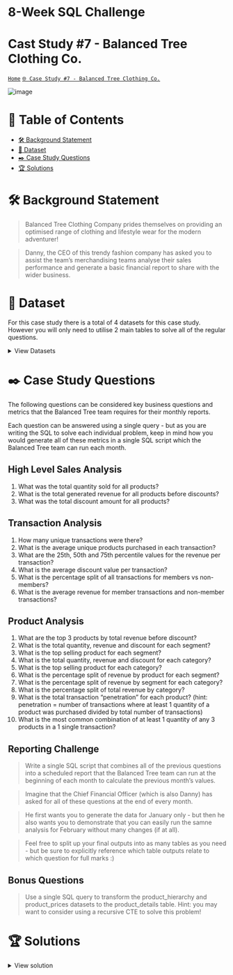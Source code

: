 # 8-Week SQL Challenge 
# Cast Study #7 - Balanced Tree Clothing Co.

[```Home```](https://github.com/adunoluwa1/SQL-8-Weeks-Challenge) [```🌐 Case Study #7 - Balanced Tree Clothing Co.```](https://8weeksqlchallenge.com/case-study-7/)

![image](https://user-images.githubusercontent.com/99233674/199073414-24c4102f-8f01-47bc-adfe-63ee20ad40cf.png)

# 📕 Table of Contents
- [🛠️ Background Statement](https://github.com/adunoluwa1/SQL-8-Weeks-Challenge/tree/main/Week_7#%EF%B8%8F-background-statement)
- [📂 Dataset](https://github.com/adunoluwa1/SQL-8-Weeks-Challenge/tree/main/Week_7#-dataset)
- [✒️ Case Study Questions](https://github.com/adunoluwa1/SQL-8-Weeks-Challenge/tree/main/Week_7#%EF%B8%8F-case-study-questions) 
- [🏆 Solutions](https://github.com/adunoluwa1/SQL-8-Weeks-Challenge/tree/main/Week_7#-solutions)

# 🛠️ Background Statement
> Balanced Tree Clothing Company prides themselves on providing an optimised range of clothing and lifestyle wear for the modern adventurer!

> Danny, the CEO of this trendy fashion company has asked you to assist the team’s merchandising teams analyse their sales performance and generate a basic financial report to share with the wider business.

# 📂 Dataset
For this case study there is a total of 4 datasets for this case study. However you will only need to utilise 2 main tables to solve all of the regular questions.

<details><summary>View Datasets</summary>
  <p>

- Product Details
  <details><summary>View table</summary>
    <p>
  
  ```
  |product_id | price   |   product_name                    |category_id |segment_id |style_id|	category_name|  segment_name| style_name         |
  |-----------|---------|-----------------------------------|------------|-----------|--------|--------------|--------------|--------------------|
  |c4a632     | 13      |   Navy Oversized Jeans - Womens   |1           |3          |7       |  Womens      |      Jeans   | Navy Oversized     |    
  |e83aa3     | 32      |   Black Straight Jeans - Womens   |1           |3          |8       |  Womens      |      Jeans   | Black Straight     |    
  |e31d39     | 10      |   Cream Relaxed Jeans - Womens    |1           |3          |9       |  Womens      |      Jeans   | Cream Relaxed      |
  |d5e9a6     | 23      |   Khaki Suit Jacket - Womens      |1           |4          |10      |  Womens      |      Jacket  | Khaki Suit         |
  |72f5d4     | 19      |   Indigo Rain Jacket - Womens     |1           |4          |11      |  Womens      |      Jacket  | Indigo Rain        |
  |9ec847     | 54      |   Grey Fashion Jacket - Womens    |1           |4          |12      |  Womens      |      Jacket  | Grey Fashion       |
  |5d267b     | 40      |   White Tee Shirt - Mens          |2           |5          |13      |  Mens        |      Shirt   | White Tee          |
  |c8d436     | 10      |   Teal Button Up Shirt - Mens     |2           |5          |14      |  Mens        |      Shirt   | Teal Button Up     |    
  |2a2353     | 57      |   Blue Polo Shirt - Mens          |2           |5          |15      |  Mens        |      Shirt   | Blue Polo          |
  |f084eb     | 36      |   Navy Solid Socks - Mens         |2           |6          |16      |  Mens        |      Socks   | Navy Solid         |
  |b9a74d     | 17      |   White Striped Socks - Mens      |2           |6          |17      |  Mens        |      Socks   | White Striped      |
  |2feb6b     | 29      |   Pink Fluro Polkadot Socks - Mens|2           |6          |18      |  Mens        |      Socks   | Pink Fluro Polkadot|       
  ```
    </p>
  </details>

- Product Sales

  <details><summary>View table</summary>
    <p>
  
    ```
  |prod_id |   qty  |   price   | discount  |   member  |   txn_id  |   start_txn_time              |
  |--------|--------|-----------|-----------|-----------|-----------|-------------------------------|
  |c4a632  |    4   |   13      |   17      |   t       |   54f307  |   2021-02-13 01:59:43.296     |
  |5d267b  |    4   |   40      |   17      |   t       |   54f307  |   2021-02-13 01:59:43.296     |
  |b9a74d  |    4   |   17      |   17      |   t       |   54f307  |   2021-02-13 01:59:43.296     |
  |2feb6b  |    2   |   29      |   17      |   t       |   54f307  |   2021-02-13 01:59:43.296     |
  |c4a632  |    5   |   13      |   21      |   t       |   26cc98  |   2021-01-19 01:39:00.3456    |
  |e31d39  |    2   |   10      |   21      |   t       |   26cc98  |   2021-01-19 01:39:00.3456    |
  |72f5d4  |    3   |   19      |   21      |   t       |   26cc98  |   2021-01-19 01:39:00.3456    |
  |2a2353  |    3   |   57      |   21      |   t       |   26cc98  |   2021-01-19 01:39:00.3456    |
  |f084eb  |    3   |   36      |   21      |   t       |   26cc98  |   2021-01-19 01:39:00.3456    |
  |c4a632  |    1   |   13      |   21      |   f       |   ef648d  |   2021-01-27 02:18:17.1648    |
    ```
    </p>
  </details>

- Product Hierarcy

  <details><summary>View table</summary>
    <p>
    
    ```
    |id   |parent_id| level_text          |   level_name  |
    |-----|---------|---------------------|---------------|
    |1    |         |  Womens             |   Category    |
    |2    |         |  Mens               |   Category    |
    |3    |   1     |  Jeans              |   Segment     |
    |4    |   1     |  Jacket             |   Segment     |
    |5    |   2     |  Shirt              |   Segment     |
    |6    |   2     |  Socks              |   Segment     |
    |7    |   3     |  Navy Oversized     |   Style       |
    |8    |   3     |  Black Straight     |   Style       |
    |9    |   3     |  Cream Relaxed      |   Style       |
    |10   |   4     |  Khaki Suit         |   Style       |
    |11   |   4     |  Indigo Rain        |   Style       |
    |12   |   4     |  Grey Fashion       |   Style       |
    |13   |   5     |  White Tee          |   Style       |
    |14   |   5     |  Teal Button Up     |   Style       |
    |15   |   5     |  Blue Polo          |   Style       |
    |16   |   6     |  Navy Solid         |   Style       |
    |17   |   6     |  White Striped      |   Style       |
    |18   |   6     |  Pink Fluro Polkadot|   Style       |
    ```
    </p>
  </details>

- Product Price

  <details><summary>View table</summary>
    <p>
  
    ```
    |id  |product_id|price   |
    |----|----------|--------|
    |7   |c4a632    |    13  |
    |8   |e83aa3    |    32  |
    |9   |e31d39    |    10  |
    |10  |d5e9a6    |    23  |
    |11  |72f5d4    |    19  |
    |12  |9ec847    |    54  |
    |13  |5d267b    |    40  |
    |14  |c8d436    |    10  |
    |15  |2a2353    |    57  |
    |16  |f084eb    |    36  |
    |17  |b9a74d    |    17  |
    |18  |2feb6b    |    29  |
    ```
    </p>
  </details>
 
  </p>
</details>
  
  
# ✒️ Case Study Questions
The following questions can be considered key business questions and metrics that the Balanced Tree team requires for their monthly reports.

Each question can be answered using a single query - but as you are writing the SQL to solve each individual problem, keep in mind how you would generate all of these metrics in a single SQL script which the Balanced Tree team can run each month.

## High Level Sales Analysis
   1. What was the total quantity sold for all products?
   2. What is the total generated revenue for all products before discounts?
   3. What was the total discount amount for all products?

## Transaction Analysis
   1. How many unique transactions were there?
   2. What is the average unique products purchased in each transaction?
   3. What are the 25th, 50th and 75th percentile values for the revenue per transaction?
   4. What is the average discount value per transaction?
   5. What is the percentage split of all transactions for members vs non-members?
   6. What is the average revenue for member transactions and non-member transactions?
   
## Product Analysis
   1. What are the top 3 products by total revenue before discount?
   2. What is the total quantity, revenue and discount for each segment?
   3. What is the top selling product for each segment?
   4. What is the total quantity, revenue and discount for each category?
   5. What is the top selling product for each category?
   6. What is the percentage split of revenue by product for each segment?
   7. What is the percentage split of revenue by segment for each category?
   8. What is the percentage split of total revenue by category?
   9. What is the total transaction “penetration” for each product? (hint: penetration = number of transactions where at least 1 quantity of a product was purchased divided by total number of transactions)
   10. What is the most common combination of at least 1 quantity of any 3 products in a 1 single transaction?

## Reporting Challenge
  > Write a single SQL script that combines all of the previous questions into a scheduled report that the Balanced Tree team can run at the beginning of each month to calculate the previous month’s values.
  
  > Imagine that the Chief Financial Officer (which is also Danny) has asked for all of these questions at the end of every month.
  
  > He first wants you to generate the data for January only - but then he also wants you to demonstrate that you can easily run the samne analysis for February without many changes (if at all).
  
  > Feel free to split up your final outputs into as many tables as you need - but be sure to explicitly reference which table outputs relate to which question for full marks :)
   
## Bonus Questions
  > Use a single SQL query to transform the product_hierarchy and product_prices datasets to the product_details table. Hint: you may want to consider using a recursive CTE to solve this problem!


# 🏆 Solutions
  <details><summary>View solution</summary>
  <p>
  
#### High Level Sales Analysis

  1. What was the total quantity sold for all products?

```sql
          -- Window functions
            SELECT DISTINCT product_name, SUM(qty) OVER(PARTITION BY prod_id) AS quantity_sold
            FROM sales s
            LEFT JOIN product_details p
            ON s.prod_id = p.product_id
            ORDER BY quantity_sold DESC
        -- Group by
            SELECT product_name, SUM(qty) AS quantity_sold
            FROM sales s
            LEFT JOIN product_details p
            ON s.prod_id = p.product_id
            GROUP BY product_name
            ORDER BY quantity_sold DESC
        -- Correlated subqueries
            SELECT product_name,
                   (SELECT SUM(qty)
                    FROM sales s
                    WHERE p.product_id = s.prod_id) AS quantity_sold
            FROM product_details p
            ORDER BY quantity_sold DESC
```

  2. What is the total generated revenue for all products before discounts?
  
```sql
        -- Group By
            SELECT product_name, SUM(s.qty * s.price) AS revenue
            FROM sales s
            LEFT JOIN product_details p
            ON s.prod_id = p.product_id
            GROUP BY product_name
            ORDER BY revenue DESC
        
        -- Window functions
            SELECT DISTINCT product_name, SUM(s.qty * s.price) OVER(PARTITION BY prod_id) AS revenue
            FROM sales s
            LEFT JOIN product_details p
            ON s.prod_id = p.product_id
            ORDER BY revenue DESC
        -- Correlated Subqueries
            SELECT product_name, (SELECT SUM(s.qty * s.price)
                                  FROM sales s
                                  WHERE p.product_id = s.prod_id) AS revenue
            FROM product_details p
            ORDER BY revenue DESC 
            -- OFFSET 0 ROW
            -- FETCH NEXT 3 ROWS ONLY
```

  3. What was the total discount amount for all products?

```sql
        -- Group By
            SELECT product_name, CONVERT(DEC(10,2),SUM(s.qty * s.price * s.discount/100.0)) AS discount
            FROM sales s
            LEFT JOIN product_details p
            ON s.prod_id = p.product_id
            GROUP BY product_name
            ORDER BY discount DESC
        
        -- Window functions
            SELECT DISTINCT product_name, CAST(SUM(s.qty * s.price * s.discount/100.0) OVER(PARTITION BY prod_id) AS DEC(10,2)) AS discount
            FROM sales s
            LEFT JOIN product_details p
            ON s.prod_id = p.product_id
            ORDER BY discount DESC
        -- Correlated Subqueries
            SELECT product_name, (SELECT ROUND(SUM(s.qty * s.price * s.discount/100.0),2)
                                  FROM sales s
                                  WHERE p.product_id = s.prod_id) AS discount
            FROM product_details p
            ORDER BY discount DESC 
            -- OFFSET 0 ROW
            -- FETCH NEXT 3 ROWS ONLY
```

#### Transaction Analysis

  1. How many unique transactions were there?

```sql
            SELECT COUNT(DISTINCT txn_id) AS [# Unique Transactions]
            FROM sales
```

  2. What is the average unique products purchased in each transaction?

```sql
        -- Window functions   
            SELECT DISTINCT txn_id, CONVERT(DEC(10,2), AVG(qty * 1.0) OVER(PARTITION BY txn_id)) AS [Avg Qty of Unique Products per Transaction]
            FROM sales s
            ORDER BY [Avg Qty of Unique Products per Transaction] DESC
        --
    -- What are the 25th, 50th and 75th percentile values for the revenue per transaction?
        -- 25th
            -- Percent_Rank()
                SELECT *
                FROM
                    (SELECT txn_id, revenue, PERCENT_RANK() OVER(ORDER BY revenue) percentile_rank
                    FROM
                        (SELECT DISTINCT txn_id, CONVERT(DEC(10,2),SUM(price * qty * (1-discount/100.0)) OVER(PARTITION BY txn_id)) AS revenue
                        FROM sales) Q) S
                WHERE percentile_rank > 0.25 AND percentile_rank < 0.26
                
        -- Percentile_count() https://learn.microsoft.com/en-us/sql/t-sql/functions/percentile-cont-transact-sql?view=sql-server-ver16
                SELECT DISTINCT txn_id, 
                       CONVERT(DEC(10,4),PERCENTILE_CONT(.25)
                        WITHIN GROUP (ORDER BY revenue)
                        OVER(PARTITION BY txn_id)) percentile_25th,
                       CONVERT(DEC(10,4), PERCENTILE_CONT(.50)
                        WITHIN GROUP (ORDER BY revenue)
                        OVER(PARTITION BY txn_id)) percentile_50th,
                       CONVERT(DEC(10,4), PERCENTILE_CONT(.75)
                        WITHIN GROUP (ORDER BY revenue)
                        OVER(PARTITION BY txn_id)) percentile_50th
                FROM
                    (SELECT DISTINCT txn_id, CONVERT(DEC(10,2), (price * qty * (1-discount/100.0))) AS revenue
                    FROM sales) Q
                ORDER BY txn_id
```
  3. What is the average discount value per transaction?

```sql
            SELECT DISTINCT txn_id, CONVERT(DEC(10,4), AVG(discount) OVER(PARTITION BY txn_id)) AS [Avg Discount Value]
            FROM sales
            ORDER BY [Avg Discount Value] DESC
```

  4. What is the percentage split of all transactions for members vs non-members?

```sql
        -- Pivoting
            WITH memCTE AS
                -- Derived table
                    (SELECT *
                    FROM        
                        (SELECT COALESCE(member, 'total') member, COUNT(DISTINCT txn_id) AS txn
                        FROM sales
                        GROUP BY member  WITH ROLLUP) Q
                -- Pivoting
                    PIVOT(
                        SUM(txn)
                        FOR member
                        IN(
                            [t],
                            [f],
                            [total]
                        ) 
                    ) AS Pivot_table)

            SELECT 
            CONCAT(CONVERT(DEC(10,2), t * 100.0/total),'%') AS members,
            CONCAT(CONVERT(DEC(10,2), f * 100.0/total),'%') AS non_members
            FROM memCTE
        
        -- Group By
            SELECT member, CONCAT(CONVERT(DEC(10,2),#txns*100.0/total),'%') AS percentage
            FROM    
                (SELECT DISTINCT member, COUNT(DISTINCT txn_id) AS #txns, total
                FROM sales, (SELECT COUNT(DISTINCT txn_id) AS total FROM sales) s
                GROUP BY member, total) Q
       
        -- Window functions   
            SELECT member, CONCAT(CONVERT(DEC(10,2),#txns*100.0/total),'%') AS percentage
            FROM    
                (SELECT DISTINCT member, total, LAST_VALUE(Rank) 
                        OVER(PARTITION BY member ORDER BY Rank ROWS BETWEEN UNBOUNDED PRECEDING AND UNBOUNDED FOLLOWING) AS #txns
                FROM
                    (SELECT DISTINCT member, txn_id, DENSE_RANK() OVER(PARTITION BY member ORDER BY txn_id) AS Rank
                     FROM sales)r,
                    (SELECT COUNT(DISTINCT txn_id) AS total 
                     FROM sales) s
            ) Q
```
  5. What is the average revenue for member transactions and non-member transactions?

```sql
        -- Window functions            
            SELECT member, revenue/#txns AS Avg_revenue
            FROM    
                (SELECT DISTINCT s.member, SUM(price * qty * (1 - discount/100.0)) OVER(PARTITION BY s.member) AS revenue, #txns
                 FROM sales s
                 LEFT JOIN (SELECT member, COUNT(DISTINCT txn_id) as #txns
                         FROM sales
                         GROUP BY member) r
                 ON s.member = r.member) Q
            
        -- Group By
            SELECT member, SUM(qty * price * (1 - discount/100.0))/COUNT(DISTINCT txn_id) Avg_revenue
            FROM sales
            GROUP BY member
            ORDER BY member
```

#### Product Analysis

  1. What are the top 3 products by total revenue before discount?
  
  ```sql
        -- Group By
            SELECT TOP 3 product_name, SUM(qty * s.price) revenue
            FROM sales s
            LEFT JOIN product_details p
            ON s.prod_id = p.product_id
            GROUP BY product_name
            ORDER BY revenue DESC

        -- Alternatively    
            SELECT product_name, SUM(qty * s.price) revenue
            FROM sales s
            LEFT JOIN product_details p
            ON s.prod_id = p.product_id
            GROUP BY product_name
            ORDER BY revenue DESC
            OFFSET 0 ROWS
            FETCH NEXT 3 ROWS ONLY
        
        -- Correlated subqueries    
            SELECT TOP 3 product_name, 
            (SELECT SUM(qty * s.price) 
             FROM sales s
             WHERE s.prod_id = p.product_id) revenue
            FROM product_details p
            ORDER BY revenue DESC
        
        -- Window functions    
            SELECT DISTINCT TOP 3 product_name, 
            SUM(qty * s.price) OVER(PARTITION BY product_name) revenue
            FROM sales s
            LEFT JOIN product_details p
            ON s.prod_id = p.product_id
            ORDER BY revenue DESC
  ```

  2. What is the total quantity, revenue and discount for each segment?
  
  ```sql
            SELECT segment_name, SUM(qty) AS quantity, 
                   SUM(qty * s.price) AS revenue,
                   CONVERT(DEC(10,2), SUM(qty * s.price * DISCOUNT/100.0)) AS discount
            FROM sales s
            LEFT JOIN product_details p
            ON p.product_id = s.prod_id
            GROUP BY segment_name
  ```
  
  3. What is the top selling product for each segment?
  
  ```sql
        -- Group By
            SELECT segment_name, product_name, SUM(qty) as Quantity
            FROM sales s
            LEFT JOIN product_details p 
            ON p.product_id = s.prod_id
            GROUP BY segment_name, product_name, prod_id
            HAVING SUM(qty) =   (SELECT MAX(quantity) 
                                 FROM
                                     (SELECT segment_name, SUM(qty) quantity
                                      FROM sales s1
                                      LEFT JOIN product_details p1
                                      ON p1.product_id = s1.prod_id
                                      GROUP BY segment_name, product_name) Q
                                 WHERE Q.segment_name = p.segment_name)
            ORDER BY segment_name, Quantity DESC
            
        -- Window functions
            SELECT DISTINCT segment_name, 
                   FIRST_VALUE(product_name) OVER(PARTITION BY segment_name ORDER BY Quantity DESC) AS  product_name,
                   FIRST_VALUE(Quantity) OVER(PARTITION BY segment_name ORDER BY Quantity DESC) AS  Quantity
            FROM
                (SELECT DISTINCT segment_name, product_name, prod_id, SUM(qty) OVER(PARTITION BY segment_name, product_name)as Quantity
                FROM sales s
                LEFT JOIN product_details p 
                ON p.product_id = s.prod_id) Q
            ORDER BY segment_name, Quantity DESC
  ```

  4. What is the total quantity, revenue and discount for each category?
  
  ```sql
        -- Group By
            SELECT category_name, SUM(qty) Quantity,
                   convert(DEC(10,2),SUM(qty * s.price * (1 - discount/100.0))) AS Revenue,
                   convert(DEC(10,2),SUM(qty * s.price * discount/100.0)) AS Discount
            FROM sales s
            LEFT JOIN product_details p
            ON s.prod_id = p.product_id
            GROUP BY category_name
        
        -- Correlated Subqueries
            SELECT DISTINCT category_name,
                   (SELECT SUM(qty) FROM sales s1
                    LEFT JOIN product_details p1
                    ON s1.prod_id = p1.product_id
                    WHERE p.category_id = p1.category_id) Quantity,
                   (SELECT convert(DEC(10,2),SUM(qty * s2.price * (1 - discount/100.0))) FROM sales s2
                    LEFT JOIN product_details p2
                    ON s2.prod_id = p2.product_id
                    WHERE p.category_id = p2.category_id) Revenue,
                   (SELECT convert(DEC(10,2),SUM(qty * s3.price * discount/100.0)) FROM sales s3
                    LEFT JOIN product_details p3
                    ON s3.prod_id = p3.product_id
                    WHERE p.category_id = p3.category_id) Discount
            FROM product_details p
  ```
            
  5. What is the top selling product for each category?
  
  ```sql
        -- Group By x correlated subquery in having clause    
            SELECT category_name, product_name, SUM(qty) AS Quantity
            FROM sales s
            LEFT JOIN product_details p 
            ON p.product_id = s.prod_id
            GROUP BY category_name, product_name
            HAVING SUM(qty) = (SELECT MAX(Quantity)
                               FROM (SELECT category_name, SUM(qty) AS Quantity
                                      FROM sales s1
                                      LEFT JOIN product_details p1
                                      ON p1.product_id = s1.prod_id
                                      GROUP BY category_name, product_name) Q
                               WHERE Q.category_name = p.category_name)
            ORDER BY category_name, Quantity DESC

        -- Window functions
            SELECT DISTINCT category_name,
                   FIRST_VALUE(product_name) OVER(PARTITION BY category_name ORDER BY Quantity DESC) [Product Name],
                   LAST_VALUE(Quantity) OVER(PARTITION BY category_name ORDER BY Quantity 
                   ROWS BETWEEN UNBOUNDED PRECEDING AND UNBOUNDED FOLLOWING) [Quantity]
            FROM (SELECT DISTINCT category_name, product_name, SUM(qty) OVER(PARTITION BY category_name, product_name) Quantity
                  FROM sales s
                  LEFT JOIN product_details p 
                  ON p.product_id = s.prod_id) Q
  ```

  6. What is the percentage split of revenue by product for each segment?
  
  ```sql
        -- Pivoting (Not the answer to the question. I got carried away :))
            WITH pCTE AS
                -- Derived Table
                    (SELECT *
                    FROM     
                        (SELECT COALESCE(segment_name, 'Total') Segment,
                            CONVERT(DEC(10,2), SUM(qty * s.price * (1 - discount/100.0))) Revenue
                        FROM sales s
                        LEFT JOIN product_details p 
                        ON p.product_id = s.prod_id
                        GROUP BY segment_name WITH ROLLUP) Q
                -- Pivoting
                    PIVOT(
                        SUM(Revenue)
                        FOR [Segment]
                        IN(Jacket, Jeans, Shirt, Socks, Total)
                    ) AS Pivot_Table)

            SELECT 
                    CONVERT(DEC(10,2), Jacket * 100.0/ Total) Jacket,
                    CONVERT(DEC(10,2), Jeans * 100.0/ Total) Jeans,
                    CONVERT(DEC(10,2), Shirt * 100.0/ Total) Shirt,
                    CONVERT(DEC(10,2), Socks * 100.0/ Total) Socks
            FROM pCTE;
        
        -- Using Group By     
            SELECT Segment, Product, CONVERT(DEC(10,2),Revenue *100.0/Total) AS [Percentage]
            FROM                
                (SELECT DISTINCT segment_name Segment, product_name Product,
                        CONVERT(DEC(10,2), SUM(qty * s.price * (1 - discount/100.0)) OVER(PARTITION BY segment_name, product_name)) Revenue,
                        CONVERT(DEC(10,2), SUM(qty * s.price * (1 - discount/100.0)) OVER(PARTITION BY segment_name)) Total
                FROM sales s
                LEFT JOIN product_details p 
                ON p.product_id = s.prod_id) Q
            ORDER BY Segment, [Percentage] DESC

        -- Alternatively
            SELECT Segment, Product, Revenue, 
            CONVERT(DEC(10,2), Revenue * 100.0/(SELECT SUM(qty * s.price * (1 - discount/100.0)) 
                                                FROM sales s 
                                                LEFT JOIN product_details p 
                                                ON s.prod_id = p.product_id
                                                WHERE p.segment_name = q.Segment)) [Percentage]
            FROM     
               (SELECT COALESCE(segment_name, 'Total') Segment, COALESCE(product_name, 'Total') Product,
                   CONVERT(DEC(10,2), SUM(qty * s.price * (1 - discount/100.0))) Revenue
                FROM sales s
                LEFT JOIN product_details p 
                ON p.product_id = s.prod_id
                GROUP BY segment_name,product_name WITH ROLLUP) Q
  ```

  7. What is the percentage split of revenue by segment for each category?
  
  ```sql
        -- Pivoting
            WITH pCTE AS
                -- Derived Table
                    (SELECT *
                     FROM     
                        (SELECT COALESCE(category_name, 'Total') Category,
                                CONVERT(DEC(10,2), SUM(qty * s.price * (1 - discount/100.0))) Revenue
                         FROM sales s
                         LEFT JOIN product_details p 
                         ON p.product_id = s.prod_id
                         GROUP BY category_name WITH ROLLUP) Q
                -- Pivoting
                    PIVOT(
                        SUM(Revenue)
                        FOR [Category]
                        IN(Mens, Womens, Total)
                    ) AS Pivot_Table)
            -- 
            SELECT 
                CONCAT(CONVERT(DEC(10,2), Mens * 100.0/ Total),'%') Men,
                CONCAT(CONVERT(DEC(10,2), Womens * 100.0/ Total),'%') Women
            FROM pCTE;

        -- Using Window Functions     
            SELECT Category, Segment, Revenue, CONCAT(CONVERT(DEC(10,2),Revenue *100.0/Total),'%') AS [Percentage]
            FROM                
                (SELECT DISTINCT category_name Category, segment_name Segment,
                    CONVERT(DEC(10,2), SUM(qty * s.price * (1 - discount/100.0)) OVER(PARTITION BY category_name, segment_name)) Revenue,
                    CONVERT(DEC(10,2), SUM(qty * s.price * (1 - discount/100.0)) OVER(PARTITION BY category_name)) Total
                FROM sales s
                LEFT JOIN product_details p 
                ON p.product_id = s.prod_id) Q
            ORDER BY Category;

        -- Alternatively
            SELECT Category, Segment, Revenue, 
            CONVERT(DEC(10,2), Revenue *100.0/(SELECT SUM(qty * s.price * (1 - discount/100.0))
                                               FROM sales s
                                               LEFT JOIN product_details p
                                               ON s.prod_id = p.product_id
                                               WHERE Q.Category = p.category_name)) [Percentage]
            FROM
                (SELECT COALESCE(category_name, 'Total') Category, 
                    COALESCE(segment_name, 'Total') Segment, 
                    CONVERT(DEC(10,2), SUM(qty * s.price * (1 - discount/100.0))) Revenue
                 FROM sales s
                 LEFT JOIN product_details p 
                 ON p.product_id = s.prod_id
                 GROUP BY category_name, segment_name WITH ROLLUP) Q;
  ```
  
  8. What is the percentage split of total revenue by category?
  
  ```sql
        -- Pivoting
            WITH pCTE AS
                -- Derived Table
                    (SELECT *
                     FROM     
                        (SELECT COALESCE(category_name, 'Total') Category,
                                CONVERT(DEC(10,2), SUM(qty * s.price * (1 - discount/100.0))) Revenue
                         FROM sales s
                         LEFT JOIN product_details p 
                         ON p.product_id = s.prod_id
                         GROUP BY category_name WITH ROLLUP) Q
                -- Pivoting
                    PIVOT(
                        SUM(Revenue)
                        FOR [Category]
                        IN(Mens, Womens, Total)
                    ) AS Pivot_Table)
            -- 
            SELECT 
                CONCAT(CONVERT(DEC(10,2), Mens * 100.0/ Total),'%') Men,
                CONCAT(CONVERT(DEC(10,2), Womens * 100.0/ Total),'%') Women
            FROM pCTE;

        -- Using Group By     
            SELECT Category, Revenue, CONCAT(CONVERT(DEC(10,2),Revenue *100.0/Total),'%') AS [Percentage]
            FROM                
                (SELECT DISTINCT category_name Category,
                    CONVERT(DEC(10,2), SUM(qty * s.price * (1 - discount/100.0)) OVER(PARTITION BY category_name)) Revenue,
                    CONVERT(DEC(10,2), SUM(qty * s.price * (1 - discount/100.0)) OVER()) Total
                 FROM sales s
                 LEFT JOIN product_details p 
                 ON p.product_id = s.prod_id) Q;
  ```

  9. What is the total transaction “penetration” for each product? 
     - (hint: penetration = number of transactions where at least 1 quantity of a product was purchased divided by total number of transactions)
     
  ```sql
        SELECT Product, CONVERT(DEC(10,3), txns * 100.0/total)[Penetration]
        FROM    
            (SELECT product_name Product, COUNT(txn_id) AS txns, (SELECT COUNT(DISTINCT txn_id) FROM sales) total 
            FROM sales s
            LEFT JOIN product_details p 
            ON p.product_id = s.prod_id
            GROUP BY product_name) Q
        ORDER BY Penetration DESC
  ```
  
  10. What is the most common combination of at least 1 quantity of any 3 products in a 1 single transaction? **

#### Reporting Challenge
  
  ```sql
    -- Questions
        -- Write a single SQL script that combines all of the previous questions into a scheduled report that the 
        -- Balanced Tree team can run at the beginning of each month to calculate the previous month’s values.
        -- He first wants you to generate the data for January only -
        -- but then he also wants you to demonstrate that you can easily run the samne analysis for February without many changes (if at all).
    --
    -- Stored Procedure for Report 1
         CREATE OR ALTER PROCEDURE Report1 @month NVARCHAR(10), @member NVARCHAR(10) AS 
             WITH 
                 penetration AS
                  (SELECT Product, ID, CONCAT(CONVERT(DEC(10,3), txns * 100.0/total),'%') [Penetration]
                  FROM    
                     (SELECT product_name Product, prod_id ID, COUNT(txn_id) AS txns, (SELECT COUNT(DISTINCT txn_id) FROM sales) total 
                     FROM sales s
                     LEFT JOIN product_details p 
                     ON p.product_id = s.prod_id
                     WHERE DATENAME(MM,start_txn_time) = @month
                     AND member = @member
                     GROUP BY product_name, prod_id) Q),
                 percent_prod AS
                  (SELECT Segment, Product, CONCAT(CONVERT(DEC(10,2),Revenue *100.0/Total),'%') AS [Product Percentage]
                   FROM                
                     (SELECT DISTINCT segment_name Segment, product_name Product,
                             CONVERT(DEC(10,2), SUM(qty * s.price * (1 - discount/100.0)) OVER(PARTITION BY segment_name, product_name)) Revenue,
                             CONVERT(DEC(10,2), SUM(qty * s.price * (1 - discount/100.0)) OVER(PARTITION BY segment_name)) Total
                     FROM sales s
                     LEFT JOIN product_details p 
                     ON p.product_id = s.prod_id
                     WHERE DATENAME(MM,start_txn_time) = @month
                     AND member = @member) Q),
                 percent_segment AS
                  (SELECT Category, Segment, Revenue, CONCAT(CONVERT(DEC(10,2),Revenue *100.0/Total),'%') AS [Segment Percentage]
                  FROM                
                         (SELECT DISTINCT category_name Category, segment_name Segment,
                             CONVERT(DEC(10,2), SUM(qty * s.price * (1 - discount/100.0)) OVER(PARTITION BY category_name, segment_name)) Revenue,
                             CONVERT(DEC(10,2), SUM(qty * s.price * (1 - discount/100.0)) OVER(PARTITION BY category_name)) Total
                         FROM sales s
                         LEFT JOIN product_details p 
                         ON p.product_id = s.prod_id
                         WHERE DATENAME(MM,start_txn_time) = @month
                         AND member = @member) Q),
                 percent_category AS
                  (SELECT Category, Revenue, CONCAT(CONVERT(DEC(10,2),Revenue *100.0/Total),'%') AS [Category Percentage]
                  FROM                
                     (SELECT DISTINCT category_name Category,
                         CONVERT(DEC(10,2), SUM(qty * s.price * (1 - discount/100.0)) OVER(PARTITION BY category_name)) Revenue,
                         CONVERT(DEC(10,2), SUM(qty * s.price * (1 - discount/100.0)) OVER()) Total
                         FROM sales s
                         LEFT JOIN product_details p 
                         ON p.product_id = s.prod_id
                         WHERE DATENAME(MM,start_txn_time) = @month
                         AND member = @member) Q)
             --
             SELECT  DISTINCT category_name, [Category Percentage],
                             segment_name, [Segment Percentage], 
                             product_name, [Product Percentage], penetration,
                     SUM(qty) OVER(PARTITION BY prod_id) AS quantity_sold,
                     SUM(s.qty * s.price) OVER(PARTITION BY prod_id) AS revenue_before_discount,
                     CAST(SUM(s.qty * s.price * s.discount/100.0) OVER(PARTITION BY prod_id) AS DEC(10,2)) AS discount,
                     CAST(SUM(s.qty * s.price * (1- s.discount/100.0)) OVER(PARTITION BY prod_id) AS DEC(10,2)) AS revenue                       
             FROM sales s
             LEFT JOIN product_details d
                 ON d.product_id = s.prod_id
             LEFT JOIN penetration p
                 ON p.ID = s.prod_id
             LEFT JOIN percent_prod pp
                 ON pp.Product = p.Product
             LEFT JOIN percent_category pc
                 ON pc.Category = d.category_name
             LEFT JOIN percent_segment ps
                 ON ps.Category = d.category_name AND ps.Segment = d.segment_name
             WHERE DATENAME(MM,start_txn_time) = @month
              AND member = @member
             ORDER BY segment_name

         GO;
    --
    -- Stored procedure for Report 2
        
         CREATE OR ALTER PROCEDURE Report2 @month NVARCHAR(10)
         AS
             WITH 
                 Percentiles AS
                     (SELECT DISTINCT txn_id, 
                        CONVERT(DEC(10,4),PERCENTILE_CONT(.25)
                        WITHIN GROUP (ORDER BY revenue)
                        OVER(PARTITION BY txn_id)) percentile_25th,
                        CONVERT(DEC(10,4), PERCENTILE_CONT(.50)
                        WITHIN GROUP (ORDER BY revenue)
                        OVER(PARTITION BY txn_id)) percentile_50th,
                        CONVERT(DEC(10,4), PERCENTILE_CONT(.75)
                        WITHIN GROUP (ORDER BY revenue)
                        OVER(PARTITION BY txn_id)) percentile_75th
                     FROM
                         (SELECT DISTINCT txn_id, CONVERT(DEC(10,2), (price * qty * (1-discount/100.0))) AS revenue
                         FROM sales
                         WHERE DATENAME(MM,start_txn_time) = @month) Q),
                 Avg_discount AS
                     (SELECT DISTINCT txn_id, 
                      CONVERT(DEC(10,4), AVG(discount) OVER(PARTITION BY txn_id)) AS [Avg Discount Value]
                      FROM sales
                      WHERE DATENAME(MM,start_txn_time) = @month),
                 Unique_transactions AS
                     (SELECT COUNT(DISTINCT txn_id) AS [# Unique Transactions]
                      FROM sales
                      WHERE DATENAME(MM,start_txn_time) = @month),
                 Avg_Unique_Products AS
                     (SELECT DISTINCT txn_id, CONVERT(DEC(10,2), AVG(qty * 1.0) 
                      OVER(PARTITION BY txn_id)) AS [Avg Unique Products]
                      FROM sales s
                      WHERE DATENAME(MM,start_txn_time) = @month)
             --
             SELECT *
             FROM
                 (SELECT p.txn_id, percentile_25th, percentile_50th, percentile_75th, [Avg Discount Value],[Avg Unique Products] --[# Unique Transactions]
                  FROM Percentiles p
                  LEFT JOIN Avg_discount a
                  ON a.txn_id = p.txn_id
                  LEFT JOIN Avg_Unique_Products u
                  ON u.txn_id = p.txn_id) Q
        GO;   
    --
    EXEC Report1 @month = 'February', @member = 't'
    EXEC Report2 @month = 'February'
  ```
#### Bonus Challenge
  
  ```sql
    -- Use a single SQL query to transform the product_hierarchy and product_prices datasets to the product_details table.
    -- Hint: you may want to consider using a recursive CTE to solve this problem!

    SELECT DISTINCT 
           pp.product_id product_id, price,
           CONCAT_WS(' - ',r.level_text,ph.level_text) product_name,
           ph.id category_id, r.parent_id segment_id, r.id style_id,  
           ph.level_text category_name, h.level_text segment_name, 
           r.level_text style_name 
    FROM product_hierarchy r 
    LEFT JOIN product_hierarchy h 
    ON h.id = r.parent_id
    LEFT JOIN product_hierarchy ph 
    ON ph.id = h.parent_id
    LEFT JOIN product_prices pP
    ON pp.id = r.id
    WHERE ph.level_text IS NOT NULL

    SELECT * FROM product_details
  ```
  
  </p>
  </details>

